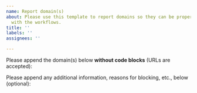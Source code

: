 ```yaml
---
name: Report domain(s)
about: Please use this template to report domains so they can be properly incorporated
  with the workflows.
title: ''
labels: ''
assignees: ''

---
```


Please append the domain(s) below **without code blocks** (URLs are accepted):

Please append any additional information, reasons for blocking, etc., below (optional):
